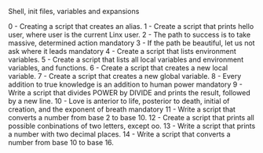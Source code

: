 Shell, init files, variables and expansions

0 - Creating a script that creates an alias.
1 - Create a script that prints hello user, where user is the current Linx user.
2 - The path to success is to take massive, determined action mandatory
3 - If the path be beautiful, let us not ask where it leads mandatory
4 - Create a script that lists environment variables.
5 - Create a script that lists all local variables and environment variables, and functions.
6 - Create a script that creates a new local variable.
7 - Create a script that creates a new global variable.
8 - Every addition to true knowledge is an addition to human power mandatory
9 - Write a script that divides POWER by DIVIDE and prints the result, followed by a new line.
10 - Love is anterior to life, posterior to death, initial of creation, and the exponent of breath mandatory
11 - Write a script that converts a number from base 2 to base 10.
12 - Create a script that prints all possible conbinations of two letters, except oo.
13 - Write a script that prints a number with two decimal places.
14 - Write a script that converts a number from base 10 to base 16.
